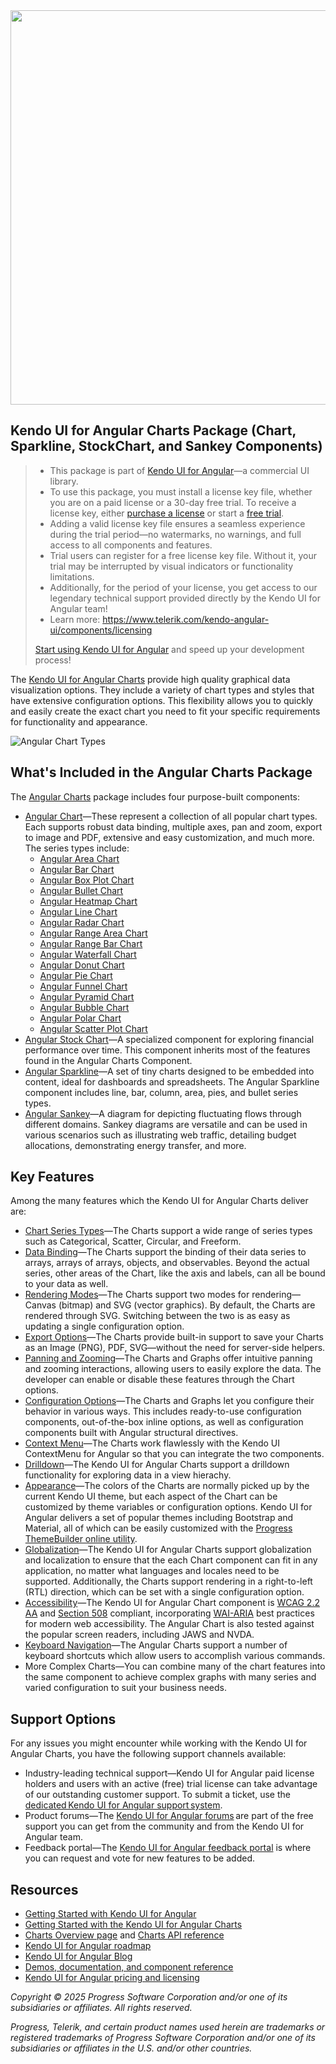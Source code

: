 <a href="https://www.telerik.com/kendo-angular-ui/" target="_blank">
<img width="631" src="https://demos.telerik.com/kendo-angular-ui/assets/banner/npm-banner.svg">
</a>

## Kendo UI for Angular Charts Package (Chart, Sparkline, StockChart, and Sankey Components)

> * This package is part of [Kendo UI for Angular](https://www.telerik.com/kendo-angular-ui/)&mdash;a commercial UI library.
> * To use this package, you must install a license key file, whether you are on a paid license or a 30-day free trial. To receive a license key, either [purchase a license](https://www.telerik.com/purchase/kendo-ui) or start a [free trial](https://www.telerik.com/download-login-v2-kendo-angular-ui).
> * Adding a valid license key file ensures a seamless experience during the trial period&mdash;no watermarks, no warnings, and full access to all components and features.
> * Trial users can register for a free license key file. Without it, your trial may be interrupted by visual indicators or functionality limitations.
> * Additionally, for the period of your license, you get access to our legendary technical support provided directly by the Kendo UI for Angular team!
> * Learn more: https://www.telerik.com/kendo-angular-ui/components/licensing
>
> [Start using Kendo UI for Angular](https://www.telerik.com/download-login-v2-kendo-angular-ui) and speed up your development process!

The [Kendo UI for Angular Charts](https://www.telerik.com/kendo-angular-ui/components/charts) provide high quality graphical data visualization options. They include a variety of chart types and styles that have extensive configuration options. This flexibility allows you to quickly and easily create the exact chart you need to fit your specific requirements for functionality and appearance.

<img src="https://www.telerik.com/sfimages/default-source/productsimages/kendo-ui-for-angular/chart/all-popular-chart-types-image-min.png" alt="Angular Chart Types">

## What's Included in the Angular Charts Package

The [Angular Charts](https://www.telerik.com/kendo-angular-ui/components/charts) package includes four purpose-built components:

* [Angular Chart](https://www.telerik.com/kendo-angular-ui/components/charts)&mdash;These represent a collection of all popular chart types. Each supports robust data binding, multiple axes, pan and zoom, export to image and PDF, extensive and easy customization, and much more. The series types include:
    -  [Angular Area Chart](https://www.telerik.com/kendo-angular-ui/components/charts/series-types/area)
    -  [Angular Bar Chart](https://www.telerik.com/kendo-angular-ui/components/charts/series-types/bar)
    -  [Angular Box Plot Chart](https://www.telerik.com/kendo-angular-ui/components/charts/series-types/box-plot)
    -  [Angular Bullet Chart](https://www.telerik.com/kendo-angular-ui/components/charts/series-types/bullet)
    -  [Angular Heatmap Chart](https://www.telerik.com/kendo-angular-ui/components/charts/series-types/heatmap)
    -  [Angular Line Chart](https://www.telerik.com/kendo-angular-ui/components/charts/series-types/line)
    -  [Angular Radar Chart](https://www.telerik.com/kendo-angular-ui/components/charts/series-types/radar)
    -  [Angular Range Area Chart](https://www.telerik.com/kendo-angular-ui/components/charts/series-types/range-area)
    -  [Angular Range Bar Chart](https://www.telerik.com/kendo-angular-ui/components/charts/series-types/range-bar)
    -  [Angular Waterfall Chart](https://www.telerik.com/kendo-angular-ui/components/charts/series-types/waterfall)
    -  [Angular Donut Chart](https://www.telerik.com/kendo-angular-ui/components/charts/series-types/donut)
    -  [Angular Pie Chart](https://www.telerik.com/kendo-angular-ui/components/charts/series-types/pie)
    -  [Angular Funnel Chart](https://www.telerik.com/kendo-angular-ui/components/charts/series-types/funnel)
    -  [Angular Pyramid Chart](https://www.telerik.com/kendo-angular-ui/components/charts/series-types/pyramid)
    -  [Angular Bubble Chart](https://www.telerik.com/kendo-angular-ui/components/charts/series-types/bubble)
    -  [Angular Polar Chart](https://www.telerik.com/kendo-angular-ui/components/charts/series-types/polar)
    -  [Angular Scatter Plot Chart](https://www.telerik.com/kendo-angular-ui/components/charts/series-types/scatter)
* [Angular Stock Chart](https://www.telerik.com/kendo-angular-ui/components/charts/stock-chart)&mdash;A specialized component for exploring financial performance over time. This component inherits most of the features found in the Angular Charts Component.
* [Angular Sparkline](https://www.telerik.com/kendo-angular-ui/components/charts/sparkline)&mdash;A set of tiny charts designed to be embedded into content, ideal for dashboards and spreadsheets. The Angular Sparkline component includes line, bar, column, area, pies, and bullet series types.
* [Angular Sankey](https://www.telerik.com/kendo-angular-ui/components/charts/sankey)&mdash;A diagram for depicting fluctuating flows through different domains. Sankey diagrams are versatile and can be used in various scenarios such as illustrating web traffic, detailing budget allocations, demonstrating energy transfer, and more.

## Key Features

Among the many features which the Kendo UI for Angular Charts deliver are:

* [Chart Series Types](https://www.telerik.com/kendo-angular-ui/components/charts/series-types)&mdash;The Charts support a wide range of series types such as Categorical, Scatter, Circular, and Freeform.
* [Data Binding](https://www.telerik.com/kendo-angular-ui/components/charts/chart/data-binding)&mdash;The Charts support the binding of their data series to arrays, arrays of arrays, objects, and observables. Beyond the actual series, other areas of the Chart, like the axis and labels, can all be bound to your data as well.
* [Rendering Modes](https://www.telerik.com/kendo-angular-ui/components/charts/chart/rendering)&mdash;The Charts support two modes for rendering—Canvas (bitmap) and SVG (vector graphics). By default, the Charts are rendered through SVG. Switching between the two is as easy as updating a single configuration option.
* [Export Options](https://www.telerik.com/kendo-angular-ui/components/charts/chart/export-options)&mdash;The Charts provide built-in support to save your Charts as an Image (PNG), PDF, SVG&mdash;without the need for server-side helpers.
* [Panning and Zooming](https://www.telerik.com/kendo-angular-ui/components/charts/chart/pan-zoom)&mdash;The Charts and Graphs offer intuitive panning and zooming interactions, allowing users to easily explore the data. The developer can enable or disable these features through the Chart options.
* [Configuration Options](https://www.telerik.com/kendo-angular-ui/components/charts/chart/configuration)&mdash;The Charts and Graphs let you configure their behavior in various ways. This includes ready-to-use configuration components, out-of-the-box inline options, as well as configuration components built with Angular structural directives.
* [Context Menu](https://www.telerik.com/kendo-angular-ui/components/menus/contextmenu/data-bound-components#chart)&mdash;The Charts work flawlessly with the Kendo UI ContextMenu for Angular so that you can integrate the two components.
* [Drilldown](https://www.telerik.com/kendo-angular-ui/components/charts/chart/drill-down)&mdash;The Kendo UI for Angular Charts support a drilldown functionality for exploring data in a view hierachy.
* [Appearance](https://www.telerik.com/kendo-angular-ui/components/charts/chart/styling)&mdash;The colors of the Charts are normally picked up by the current Kendo UI theme, but each aspect of the Chart can be customized by theme variables or configuration options. Kendo UI for Angular delivers a set of popular themes including Bootstrap and Material, all of which can be easily customized with the [Progress ThemeBuilder online utility](https://themebuilder.telerik.com/kendo-angular-ui).
* [Globalization](https://www.telerik.com/kendo-angular-ui/components/charts/globalization)&mdash;The Kendo UI for Angular Charts support globalization and localization to ensure that the each Chart component can fit in any application, no matter what languages and locales need to be supported. Additionally, the Charts support rendering in a right-to-left (RTL) direction, which can be set with a single configuration option.
* [Accessibility](https://www.telerik.com/kendo-angular-ui/components/charts/accessibility)&mdash;The Kendo UI for Angular Chart component is [WCAG 2.2 AA](https://www.w3.org/TR/WCAG22/) and [Section 508](https://www.section508.gov/) compliant, incorporating [WAI-ARIA](https://www.w3.org/WAI/ARIA/apg/) best practices for modern web accessibility. The Angular Chart is also tested against the popular screen readers, including JAWS and NVDA.
* [Keyboard Navigation](https://www.telerik.com/kendo-angular-ui/components/charts/keyboard-navigation)&mdash;The Angular Charts support a number of keyboard shortcuts which allow users to accomplish various commands.
* More Complex Charts&mdash;You can combine many of the chart features into the same component to achieve complex graphs with many series and varied configuration to suit your business needs.

## Support Options

For any issues you might encounter while working with the Kendo UI for Angular Charts, you have the following support channels available:

* Industry-leading technical support&mdash;Kendo UI for Angular paid license holders and users with an active (free) trial license can take advantage of our outstanding customer support. To submit a ticket, use the [dedicated Kendo UI for Angular support system](https://www.telerik.com/account/support-tickets).
* Product forums&mdash;The [Kendo UI for Angular forums](https://www.telerik.com/forums/kendo-angular-ui) are part of the free support you can get from the community and from the Kendo UI for Angular team.
* Feedback portal&mdash;The [Kendo UI for Angular feedback portal](https://feedback.telerik.com/kendo-angular-ui) is where you can request and vote for new features to be added.

## Resources

* [Getting Started with Kendo UI for Angular](https://www.telerik.com/kendo-angular-ui/getting-started)
* [Getting Started with the Kendo UI for Angular Charts](https://www.telerik.com/kendo-angular-ui/components/charts/installation/getting-started)
* [Charts Overview page](https://www.telerik.com/kendo-angular-ui/components/charts) and [Charts API reference](https://www.telerik.com/kendo-angular-ui/components/charts/api)
* [Kendo UI for Angular roadmap](https://www.telerik.com/kendo-angular-ui/roadmap)
* [Kendo UI for Angular Blog](https://www.telerik.com/blogs/tag/kendo-ui-for-angular)
* [Demos, documentation, and component reference](https://www.telerik.com/kendo-angular-ui/components)
* [Kendo UI for Angular pricing and licensing](https://www.telerik.com/purchase/kendo-ui)

*Copyright © 2025 Progress Software Corporation and/or one of its subsidiaries or affiliates. All rights reserved.*

*Progress, Telerik, and certain product names used herein are trademarks or registered trademarks of Progress Software Corporation and/or one of its subsidiaries or affiliates in the U.S. and/or other countries.*